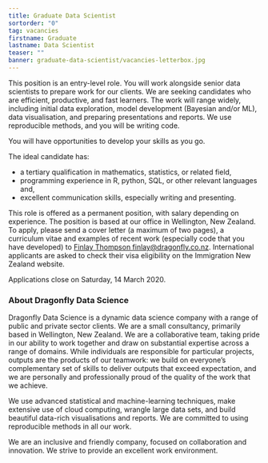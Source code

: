 ```yaml
---
title: Graduate Data Scientist
sortorder: "0"
tag: vacancies
firstname: Graduate
lastname: Data Scientist
teaser: ""
banner: graduate-data-scientist/vacancies-letterbox.jpg
---
```



This position is an entry-level role. You will work alongside senior data
scientists to prepare work for our clients. We are seeking candidates who are
efficient, productive, and fast learners. The work will range widely, including
initial data exploration, model development (Bayesian and/or ML), data
visualisation, and preparing presentations and reports. We use reproducible
methods, and you will be writing code.

You will have opportunities to develop your skills as you go.

The ideal candidate has:

  - a tertiary qualification in mathematics, statistics, or related field,
  - programming experience in R, python, SQL, or other relevant languages and,
  - excellent communication skills, especially writing and presenting.


This role is offered as a permanent position, with salary depending on
experience.  The position is based at our office in Wellington, New Zealand.
To apply, please send a cover letter (a maximum of two pages), a curriculum vitae
and examples of recent work (especially code that you have
developed) to [Finlay Thompson <finlay@dragonfly.co.nz>](mailto:finlay@dragonfly.co.nz).
International applicants are asked to check their visa eligibility on the Immigration New Zealand website.

Applications close on Saturday, 14 March 2020.


### About Dragonfly Data Science

Dragonfly Data Science is a dynamic data science company with a range of public
and private sector clients. We are a small consultancy, primarily based in
Wellington, New Zealand.  We are a collaborative team, taking pride in our
ability to work together and draw on substantial expertise across a range of
domains. While individuals are responsible for particular projects, outputs are
the products of our teamwork: we build on everyone’s complementary set of
skills to deliver outputs that exceed expectation, and we are personally and
professionally proud of the quality of the work that we achieve.

We use advanced statistical and machine-learning techniques, make extensive use
of cloud computing, wrangle large data sets, and build beautiful data-rich
visualisations and reports. We are committed to using reproducible methods in
all our work.

We are an inclusive and friendly company, focused on collaboration and
innovation.  We strive to provide an excellent work environment.
